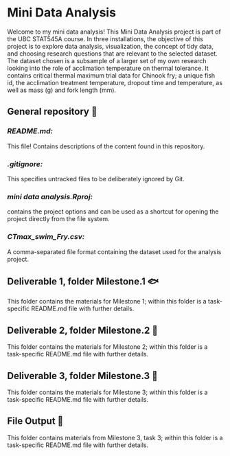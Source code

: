 # **Mini Data Analysis** 

Welcome to my mini data analysis!
This Mini Data Analysis project is part of the UBC STAT545A course. In three installations, the objective of this project is to explore data analysis, visualization, the concept of tidy data, and choosing research questions that are relevant to the selected dataset. The dataset chosen is a subsample of a larger set of my own research looking into the role of acclimation temperature on thermal tolerance. It contains critical thermal maximum trial data for Chinook fry; a unique fish id, the acclimation treatment temperature, dropout time and temperature, as well as mass (g) and fork length (mm).

## General repository 🌊

### *README.md:*

This file! Contains descriptions of the content found in this repository.


### *.gitignore:*

This specifies untracked files to be deliberately ignored by Git.


### *mini data analysis.Rproj:*

contains the project options and can be used as a shortcut for opening the project directly from the file system.

### *CTmax_swim_Fry.csv:*

A comma-separated file format containing the dataset used for the analysis project.

## Deliverable 1, folder Milestone.1 :fish:

This folder contains the materials for Milestone 1; within this folder is a task-specific README.md file with further details.

## Deliverable 2, folder Milestone.2 🐠

This folder contains the materials for Milestone 2; within this folder is a task-specific README.md file with further details.

## Deliverable 3, folder Milestone.3 🦈

This folder contains the materials for Milestone 3; within this folder is a task-specific README.md file with further details.

## File Output 🐡

This folder contains materials from Milestone 3, task 3; within this folder is a task-specific README.md file with further details.
